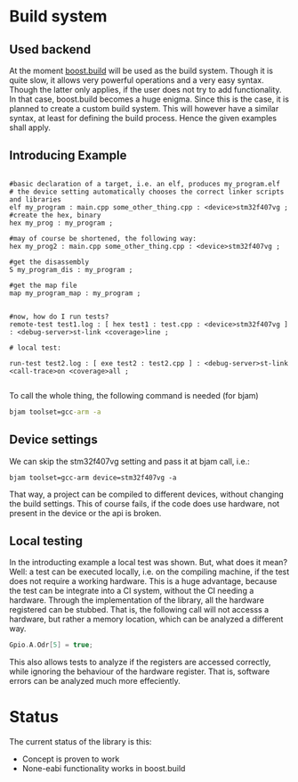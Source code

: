 # Build system

## Used backend

At the moment [boost.build](http://www.boost.org/build/) will be used as the build system. Though it is quite slow, it allows very powerful operations and a very easy syntax. Though the latter only applies, if the user does not try to add functionality. In that case, boost.build becomes a huge enigma.
Since this is the case, it is planned to create a custom build system. This will however have a similar syntax, at least for defining the build process. Hence the given examples shall apply.

## Introducing Example

```jam

#basic declaration of a target, i.e. an elf, produces my_program.elf
# the device setting automatically chooses the correct linker scripts and libraries
elf my_program : main.cpp some_other_thing.cpp : <device>stm32f407vg ;
#create the hex, binary
hex my_prog : my_program ;

#may of course be shortened, the following way:
hex my_prog2 : main.cpp some_other_thing.cpp : <device>stm32f407vg ;

#get the disassembly
S my_program_dis : my_program ;

#get the map file
map my_program_map : my_program ;


#now, how do I run tests?
remote-test test1.log : [ hex test1 : test.cpp : <device>stm32f407vg ] : <debug-server>st-link <coverage>line ;

# local test:

run-test test2.log : [ exe test2 : test2.cpp ] : <debug-server>st-link <call-trace>on <coverage>all ;


```

To call the whole thing, the following command is needed (for bjam)
```cmd
bjam toolset=gcc-arm -a
```

## Device settings

We can skip the <device>stm32f407vg setting and pass it at bjam call, i.e.:

```
bjam toolset=gcc-arm device=stm32f407vg -a
```

That way, a project can be compiled to different devices, without changing the build settings. This of course fails, if the code does use hardware, not present in the device or the api is broken.

## Local testing

In the introducting example a local test was shown. But, what does it mean? Well: a test can be executed locally, i.e. on the compiling machine, if the test does not require a working hardware. This is a huge advantage, because the test can be integrate into a CI system, without the CI needing a hardware.
Through the implementation of the library, all the hardware registered can be stubbed. That is, the following call will not accesss a hardware, but rather a memory location, which can be analyzed a different way.
```cpp
Gpio.A.Odr[5] = true;
``` 
This also allows tests to analyze if the registers are accessed correctly, while ignoring the behaviour of the hardware register. That is, software errors can be analyzed much more effeciently. 


# Status

The current status of the library is this:
 - Concept is proven to work
 - None-eabi functionality works in boost.build

